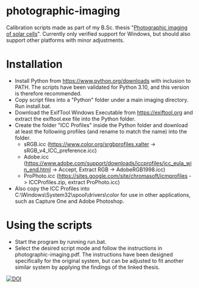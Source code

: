 # photographic-imaging

Calibration scripts made as part of my B.Sc. thesis "[Photographic imaging of solar cells](http://urn.fi/URN:NBN:fi:aalto-202301031087)". Currently only verified support for Windows, but should also support other platforms with minor adjustments.

# Installation
- Install Python from https://www.python.org/downloads with inclusion to PATH. The scripts have been validated for Python 3.10, and this version is therefore recommended.
- Copy script files into a "Python" folder under a main imaging directory. Run install.bat.
- Download the ExifTool Windows Executable from https://exiftool.org and extract the exiftool.exe file into the Python folder.
- Create the folder "ICC Profiles" inside the Python folder and download at least the following profiles (and rename to match the name) into the folder.
  - sRGB.icc (https://www.color.org/srgbprofiles.xalter -> sRGB_v4_ICC_preference.icc)
  - Adobe.icc (https://www.adobe.com/support/downloads/iccprofiles/icc_eula_win_end.html -> Accept, Extract RGB -> AdobeRGB1998.icc)
  - ProPhoto.icc (https://sites.google.com/site/chromasoft/icmprofiles -> ICCProfiles.zip, extract ProPhoto.icc)
- Also copy the ICC Profiles into C:\Windows\System32\spool\drivers\color for use in other applications, such as Capture One and Adobe Photoshop.

# Using the scripts
- Start the program by running run.bat.
- Select the desired script mode and follow the instructions in photographic-imaging.pdf. The instructions have been designed specifically for the original system, but can be adjusted to fit another similar system by applying the findings of the linked thesis.

[![DOI](https://zenodo.org/badge/522453584.svg)](https://zenodo.org/badge/latestdoi/522453584)
